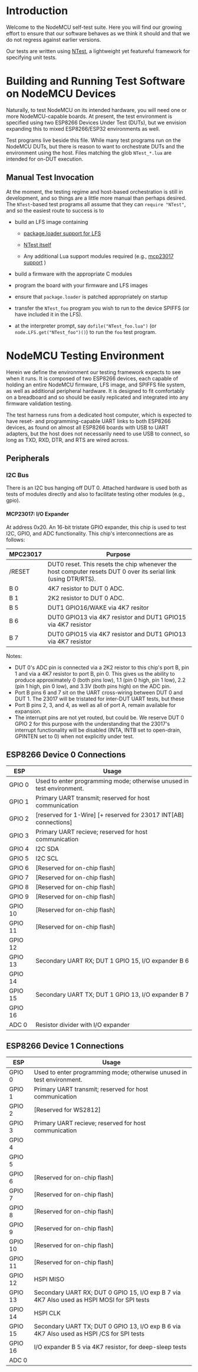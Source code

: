 # Introduction

Welcome to the NodeMCU self-test suite.  Here you will find our growing effort
to ensure that our software behaves as we think it should and that we do not
regress against earlier versions.

Our tests are written using [NTest](./NTest/NTest.md), a lightweight yet
featureful framework for specifying unit tests.

# Building and Running Test Software on NodeMCU Devices

Naturally, to test NodeMCU on its intended hardware, you will need one or more
NodeMCU-capable boards.  At present, the test environment is specified using
two ESP8266 Devices Under Test (DUTs), but we envision expanding this to mixed
ESP8266/ESP32 environments as well.

Test programs live beside this file.  While many test programs run on the
NodeMCU DUTs, but there is reason to want to orchestrate DUTs and the
environment using the host.  Files matching the glob `NTest_*.lua` are intended
for on-DUT execution.

## Manual Test Invocation

At the moment, the testing regime and host-based orchestration is still in
development, and so things are a little more manual than perhaps desired.  The
`NTest`-based test programs all assume that they can `require "NTest"`, and so
the easiest route to success is to

* build an LFS image containing

  * [package.loader support for LFS](../lua_examples/lfs/_init.lua)

  * [NTest itself](./NTest/NTest.lua)

  * Any additional Lua support modules required (e.g., [mcp23017
  support](../lua_modules/mcp23017/mcp23017.lua) )

* build a firmware with the appropriate C modules

* program the board with your firmware and LFS images

* ensure that `package.loader` is patched appropriately on startup

* transfer the `NTest_foo` program you wish to run to the device SPIFFS
  (or have included it in the LFS).

* at the interpreter prompt, say `dofile("NTest_foo.lua")` (or
  `node.LFS.get("NTest_foo")()`) to run the `foo` test program.


# NodeMCU Testing Environment

Herein we define the environment our testing framework expects to see
when it runs. It is composed of two ESP8266 devices, each capable of
holding an entire NodeMCU firmware, LFS image, and SPIFFS file system,
as well as additional peripheral hardware. It is designed to fit
comfortably on a breadboard and so should be easily replicated and
integrated into any firmware validation testing.

The test harness runs from a dedicated host computer, which is expected
to have reset- and programming-capable UART links to both ESP8266
devices, as found on almost all ESP8266 boards with USB to UART
adapters, but the host does not necessarily need to use USB to connect,
so long as TXD, RXD, DTR, and RTS are wired across.

## Peripherals

### I2C Bus

There is an I2C bus hanging off DUT 0. Attached hardware is used both as
tests of modules directly and also to facilitate testing other modules
(e.g., gpio).

#### MCP23017: I/O Expander

At address 0x20. An 16-bit tristate GPIO expander, this chip is used to
test I2C, GPIO, and ADC functionality. This chip's interconnections are
as follows:

MPC23017 | Purpose
---------|--------------------------------------------------------------
/RESET   |DUT0 reset. This resets the chip whenever the host computer resets DUT 0 over its serial link (using DTR/RTS).
B 0      |4K7 resistor to DUT 0 ADC.
B 1      |2K2 resistor to DUT 0 ADC.
B 5      |DUT1 GPIO16/WAKE via 4K7 resitor
B 6      |DUT0 GPIO13 via 4K7 resistor and DUT1 GPIO15 via 4K7 resistor
B 7      |DUT0 GPIO15 via 4K7 resistor and DUT1 GPIO13 via 4K7 resistor

Notes:

-   DUT 0's ADC pin is connected via a 2K2 reistor to this chip's port
    B, pin 1 and via a 4K7 resistor to port B, pin 0. This gives us the
    ability to produce approximately 0 (both pins low), 1.1 (pin 0 high,
    pin 1 low), 2.2 (pin 1 high, pin 0 low), and 3.3V (both pins high)
    on the ADC pin.
-   Port B pins 6 and 7 sit on the UART cross-wiring between DUT 0 and
    DUT 1. The 23017 will be tristated for inter-DUT UART tests, but
    these
-   Port B pins 2, 3, and 4, as well as all of port A, remain available
    for expansion.
-   The interrupt pins are not yet routed, but could be. We reserve DUT
    0 GPIO 2 for this purpose with the understanding that the 23017's
    interrupt functionality will be disabled (INTA, INTB set to
    open-drain, GPINTEN set to 0) when not explicitly under test.

ESP8266 Device 0 Connections
----------------------------

ESP       | Usage
----------|----------------------------------------------------------
GPIO 0    |Used to enter programming mode; otherwise unused in test environment.
GPIO 1    |Primary UART transmit; reserved for host communication
GPIO 2    |[reserved for 1-Wire] [+ reserved for 23017 INT[AB] connections]
GPIO 3    |Primary UART recieve; reserved for host communication
GPIO 4    |I2C SDA
GPIO 5    |I2C SCL
GPIO 6    |[Reserved for on-chip flash]
GPIO 7    |[Reserved for on-chip flash]
GPIO 8    |[Reserved for on-chip flash]
GPIO 9    |[Reserved for on-chip flash]
GPIO 10   |[Reserved for on-chip flash]
GPIO 11   |[Reserved for on-chip flash]
GPIO 12   |
GPIO 13   |Secondary UART RX; DUT 1 GPIO 15, I/O expander B 6
GPIO 14   |
GPIO 15   |Secondary UART TX; DUT 1 GPIO 13, I/O expander B 7
GPIO 16   |
ADC 0     |Resistor divider with I/O expander

ESP8266 Device 1 Connections
----------------------------

ESP       | Usage
----------|----------------------------------------------------------
GPIO 0    |Used to enter programming mode; otherwise unused in test environment.
GPIO 1    |Primary UART transmit; reserved for host communication
GPIO 2    |[Reserved for WS2812]
GPIO 3    |Primary UART recieve; reserved for host communication
GPIO 4    |
GPIO 5    |
GPIO 6    |[Reserved for on-chip flash]
GPIO 7    |[Reserved for on-chip flash]
GPIO 8    |[Reserved for on-chip flash]
GPIO 9    |[Reserved for on-chip flash]
GPIO 10   |[Reserved for on-chip flash]
GPIO 11   |[Reserved for on-chip flash]
GPIO 12   |HSPI MISO
GPIO 13   |Secondary UART RX; DUT 0 GPIO 15, I/O exp B 7 via 4K7 Also used as HSPI MOSI for SPI tests
GPIO 14   |HSPI CLK
GPIO 15   |Secondary UART TX; DUT 0 GPIO 13, I/O exp B 6 via 4K7 Also used as HSPI /CS for SPI tests
GPIO 16   |I/O expander B 5 via 4K7 resistor, for deep-sleep tests
ADC 0     |


